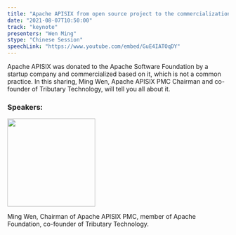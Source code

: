 ```yaml
---
title: "Apache APISIX from open source project to the commercialization"
date: "2021-08-07T10:50:00"
track: "keynote"
presenters: "Wen Ming"
stype: "Chinese Session"
speechLink: "https://www.youtube.com/embed/GuE4IATOqDY"
---
```


Apache APISIX was donated to the Apache Software Foundation by a startup company and commercialized based on it, which is not a common practice. In this sharing, Ming Wen, Apache APISIX PMC Chairman and co-founder of Tributary Technology, will tell you all about it.

### Speakers:
<img src="images/speaker/Wen-Ming.png" width="200"/>

Ming Wen, Chairman of Apache APISIX PMC, member of Apache Foundation, co-founder of Tributary Technology.
